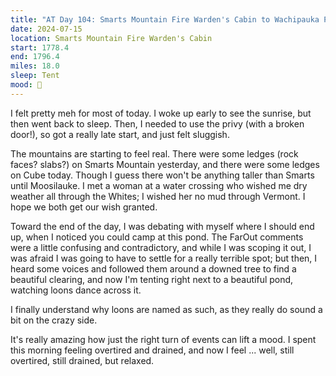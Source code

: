```yaml
---
title: "AT Day 104: Smarts Mountain Fire Warden's Cabin to Wachipauka Pond"
date: 2024-07-15
location: Smarts Mountain Fire Warden's Cabin
start: 1778.4
end: 1796.4
miles: 18.0
sleep: Tent
mood: 🙂
---
```

I felt pretty meh for most of today. I woke up early to see the sunrise, but then went back to sleep. Then, I needed to use the privy (with a broken door!), so got a really late start, and just felt sluggish.

The mountains are starting to feel real. There were some ledges (rock faces? slabs?) on Smarts Mountain yesterday, and there were some ledges on Cube today. Though I guess there won't be anything taller than Smarts until Moosilauke. I met a woman at a water crossing who wished me dry weather all through the Whites; I wished her no mud through Vermont. I hope we both get our wish granted.

Toward the end of the day, I was debating with myself where I should end up, when I noticed you could camp at this pond. The FarOut comments were a little confusing and contradictory, and while I was scoping it out, I was afraid I was going to have to settle for a really terrible spot; but then, I heard some voices and followed them around a downed tree to find a beautiful clearing, and now I'm tenting right next to a beautiful pond, watching loons dance across it.

I finally understand why loons are named as such, as they really do sound a bit on the crazy side.

It's really amazing how just the right turn of events can lift a mood. I spent this morning feeling overtired and drained, and now I feel ... well, still overtired, still drained, but relaxed.
